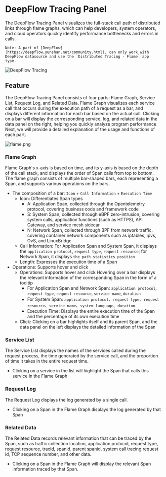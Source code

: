 # DeepFlow Tracing Panel

The DeepFlow Tracing Panel visualizes the full-stack call path of distributed links through flame graphs, which can help developers, system operators, and cloud operators quickly identify performance bottlenecks and errors in calls.

```
Note: A part of [DeepFlow](https://deepflow.yunshan.net/community.html), can only work with DeepFlow datasource and use the `Distributed Tracing - Flame` app type.
```

![DeepFlow Tracing](./src/img/screenshot.jpg)

## Feature

The DeepFlow Tracing Panel consists of four parts: Flame Graph, Service List, Request Log, and Related Data. Flame Graph visualizes each service call that occurs during the execution path of a request as a bar, and displays different information for each bar based on the actual call. Clicking on a bar will display the corresponding service, log, and related data in the data panel on the right, helping you quickly analyze program performance. Next, we will provide a detailed explanation of the usage and functions of each part.

![flame.png](https://yunshan-guangzhou.oss-cn-beijing.aliyuncs.com/pub/pic/20230407642f82b251c2e.png)

### Flame Graph

Flame Graph's x-axis is based on time, and its y-axis is based on the depth of the call stack, and displays the order of Span calls from top to bottom. The flame graph consists of multiple bar-shaped bars, each representing a Span, and supports various operations on the bars.

- The composition of a bar: `Icon` + `Call Information` + `Execution Time`
  - Icon: Differentiates Span types
    - A: Application Span, collected through the Opentelemetry protocol, covering business code and framework code
    - S: System Span, collected through eBPF zero-intrusion, covering system calls, application functions (such as HTTPS), API Gateway, and service mesh sidecar
    - N: Network Span, collected through BPF from network traffic, covering container network components such as iptables, ipvs, OvS, and LinuxBridge
  - Call Information: For Application Span and System Span, it displays the `application protocol`, `request type`, `request resource`; for Network Span, it displays `the path statistics position`
  - Length: Expresses the execution time of a Span
- Operations: Supports hover and click
  - Operations: Supports hover and click Hovering over a bar displays the relevant information of the corresponding Span in the form of a tooltip
    - For Application Span and Network Span: `application protocol`, `request type`, `request resource`, `service name`, `duration`
    - For System Span: `application protocol`、`request type`、`request resource`、`service name`、`system language`、`duration`
    - Execution Time: Displays the entire execution time of the Span and the percentage of its own execution time
  - Click: Clicking on a bar highlights itself and its parent Span, and the data panel on the left displays the detailed information of the Span

### Service List

The Service List displays the names of the services called during the request process, the time generated by the service call, and the proportion of time it takes in the entire request time.

- Clicking on a service in the list will highlight the Span that calls this service in the Flame Graph

### Request Log

The Request Log displays the log generated by a single call.

- Clicking on a Span in the Flame Graph displays the log generated by that Span

### Related Data

The Related Data records relevant information that can be traced by the Span, such as traffic collection location, application protocol, request type, request resource, tracid, spanid, parent spanid, system call tracing request id, TCP sequence number, and other data.

- Clicking on a Span in the Flame Graph will display the relevant Span information traced by that Span.